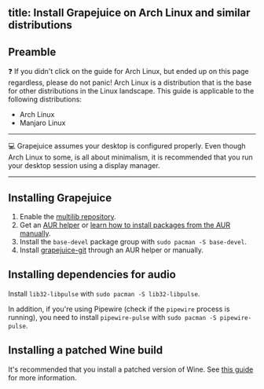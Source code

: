 title: Install Grapejuice on Arch Linux and similar distributions
---
## Preamble

:question: If you didn't click on the guide for Arch Linux, but ended up on this page regardless, please do not panic!
Arch Linux is a distribution that is the base for other distributions in the Linux landscape. This guide is applicable
to the following distributions:

- Arch Linux
- Manjaro Linux

---

:computer: Grapejuice assumes your desktop is configured properly. Even though Arch Linux to some, is all about
minimalism, it is recommended that you run your desktop session using a display manager.

---

## Installing Grapejuice

1. Enable the [multilib repository](https://wiki.archlinux.org/title/Official_repositories#multilib).
2. Get an [AUR helper](https://wiki.archlinux.org/title/AUR_helpers) or
[learn how to install packages from the AUR manually](https://wiki.archlinux.org/title/Arch_User_Repository).
3. Install the `base-devel` package group with `sudo pacman -S base-devel`.
4. Install [grapejuice-git](https://aur.archlinux.org/packages/grapejuice-git/) through an AUR helper or manually.

## Installing dependencies for audio

Install `lib32-libpulse` with `sudo pacman -S lib32-libpulse`.

In addition, if you're using Pipewire (check if the `pipewire` process is running), you need to install
`pipewire-pulse` with `sudo pacman -S pipewire-pulse`.

## Installing a patched Wine build

It's recommended that you install a patched version of Wine. See [this guide](../Guides/Installing-Wine)
for more information.
